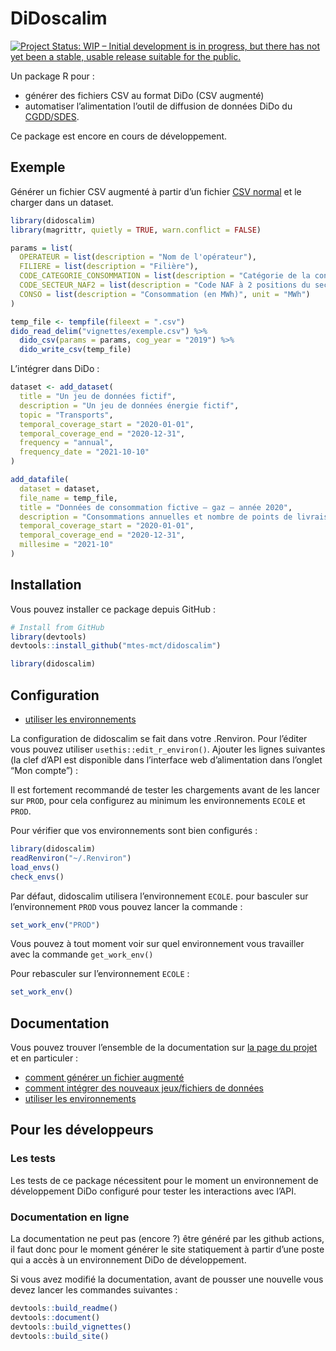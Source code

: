 DiDoscalim
================

<!-- README.md is generated from README.Rmd. Please edit that file -->
<!-- badges: start -->

[<img src="https://www.repostatus.org/badges/latest/wip.svg" target="_blank" alt="Project Status: WIP – Initial development is in progress, but there has not yet been a stable, usable release suitable for the public." />](https://www.repostatus.org/#wip)
<!-- badges: end -->

Un package R pour :

-   générer des fichiers CSV au format DiDo (CSV augmenté)
-   automatiser l’alimentation l’outil de diffusion de données DiDo du
    [CGDD/SDES](https://www.statistiques.developpement-durable.gouv.fr/).

Ce package est encore en cours de développement.

## Exemple

Générer un fichier CSV augmenté à partir d’un fichier [CSV
normal](articles/exemple.csv) et le charger dans un dataset.

``` r
library(didoscalim)
library(magrittr, quietly = TRUE, warn.conflict = FALSE)

params = list(
  OPERATEUR = list(description = "Nom de l'opérateur"),
  FILIERE = list(description = "Filière"),
  CODE_CATEGORIE_CONSOMMATION = list(description = "Catégorie de la consommation"),
  CODE_SECTEUR_NAF2 = list(description = "Code NAF à 2 positions du secteur (NAF rev2 2008)", type = "naf_division"),
  CONSO = list(description = "Consommation (en MWh)", unit = "MWh")
)

temp_file <- tempfile(fileext = ".csv")
dido_read_delim("vignettes/exemple.csv") %>%
  dido_csv(params = params, cog_year = "2019") %>%
  dido_write_csv(temp_file)
```

L’intégrer dans DiDo :

``` r
dataset <- add_dataset(
  title = "Un jeu de données fictif",
  description = "Un jeu de données énergie fictif",
  topic = "Transports",
  temporal_coverage_start = "2020-01-01",
  temporal_coverage_end = "2020-12-31",
  frequency = "annual",
  frequency_date = "2021-10-10"
)

add_datafile(
  dataset = dataset,
  file_name = temp_file,
  title = "Données de consommation fictive – gaz – année 2020",
  description = "Consommations annuelles et nombre de points de livraison de chaleur et froid, par secteur d'activité",
  temporal_coverage_start = "2020-01-01",
  temporal_coverage_end = "2020-12-31",
  millesime = "2021-10"
)
```

## Installation

Vous pouvez installer ce package depuis GitHub :

``` r
# Install from GitHub
library(devtools)
devtools::install_github("mtes-mct/didoscalim")

library(didoscalim)
```

## Configuration

-   [utiliser les environnements](articles/les-environnements.html)

La configuration de didoscalim se fait dans votre .Renviron. Pour
l’éditer vous pouvez utiliser `usethis::edit_r_environ()`. Ajouter les
lignes suivantes (la clef d’API est disponible dans l’interface web
d’alimentation dans l’onglet “Mon compte”) :

Il est fortement recommandé de tester les chargements avant de les
lancer sur `PROD`, pour cela configurez au minimum les environnements
`ECOLE` et `PROD`.

Pour vérifier que vos environnements sont bien configurés :

``` r
library(didoscalim)
readRenviron("~/.Renviron")
load_envs()
check_envs()
```

Par défaut, didoscalim utilisera l’environnement `ECOLE`. pour basculer
sur l’environnement `PROD` vous pouvez lancer la commande :

``` r
set_work_env("PROD")
```

Vous pouvez à tout moment voir sur quel environnement vous travailler
avec la commande `get_work_env()`

Pour rebasculer sur l’environnement `ECOLE` :

``` r
set_work_env()
```

## Documentation

Vous pouvez trouver l’ensemble de la documentation sur [la page du
projet](https://mtes-mct.github.io/didoscalim/) et en particuler :

-   [comment générer un fichier augmenté](articles/csv-augmente.html)
-   [comment intégrer des nouveaux jeux/fichiers de
    données](articles/charger-des-donnees.html)
-   [utiliser les environnements](articles/les-environnements.html)

## Pour les développeurs

### Les tests

Les tests de ce package nécessitent pour le moment un environnement de
développement DiDo configuré pour tester les interactions avec l’API.

### Documentation en ligne

La documentation ne peut pas (encore ?) être généré par les github
actions, il faut donc pour le moment générer le site statiquement à
partir d’une poste qui a accès à un environnement DiDo de développement.

Si vous avez modifié la documentation, avant de pousser une nouvelle
vous devez lancer les commandes suivantes :

``` r
devtools::build_readme()
devtools::document()
devtools::build_vignettes()
devtools::build_site()
```
